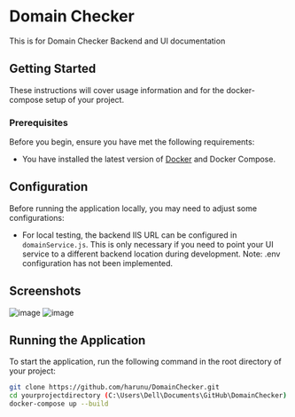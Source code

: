 # Domain Checker

This is for Domain Checker Backend and UI documentation

## Getting Started

These instructions will cover usage information and for the docker-compose setup of your project.

### Prerequisites

Before you begin, ensure you have met the following requirements:
- You have installed the latest version of [Docker](https://www.docker.com/products/docker-desktop) and Docker Compose.

## Configuration

Before running the application locally, you may need to adjust some configurations:

- For local testing, the backend IIS URL can be configured in `domainService.js`. This is only necessary if you need to point your UI service to a different backend location during development. Note: .env configuration has not been implemented. 

## Screenshots
![image](https://github.com/harunu/DomainChecker/assets/34203838/c02cc7b4-b4e0-48fe-a98f-4ccb62339125)
![image](https://github.com/harunu/DomainChecker/assets/34203838/a4965ecb-6d59-4989-9976-05ecbba385b1)
## Running the Application

To start the application, run the following command in the root directory of your project:

```bash
git clone https://github.com/harunu/DomainChecker.git
cd yourprojectdirectory (C:\Users\Dell\Documents\GitHub\DomainChecker)
docker-compose up --build


